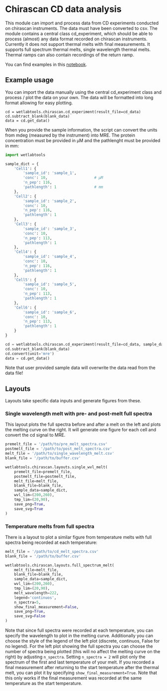 # Chirascan CD data analysis
This module can import and process data from CD experiments conducted on chirascan instruments. The data must have been converted to csv. The module contains a central class cd_experiment, which should be able to process (almost) any data format recorded on chirascan instruments. Currently it does not support thermal melts with final measurements. It supports full spectrum thermal melts, single wavelength thermal melts. Thermal ramps can also contain recordings of the return ramp.

You can find examples in this [notebook](../../examples/cd_examples.ipynb).

## Example usage
You can import the data manually using the central cd_experiment class and process / plot the data on your own. The data will be formatted into long format allowing for easy plotting.
```
cd = wetlabtools.chirascan.cd_experiment(result_file=cd_data)
cd.subtract_blank(blank_data)
data = cd.get_data()
```

When you provide the sample information, the script can convert the units from mdeg (measured by the instrument) into MRE. The protein concentration must be provided in µM and the pathlenght must be provided in mm:
```python
import wetlabtools

sample_dict = {
    'Cell1': {
        'sample_id': 'sample_1',
        'conc': 10,                     # µM
        'n_pep': 116,
        'pathlength': 1                 # mm
    },
    'Cell2': {
        'sample_id': 'sample_2',
        'conc': 10,
        'n_pep': 116,
        'pathlength': 1
    },
    'Cell3': {
        'sample_id': 'sample_3',
        'conc': 10,
        'n_pep': 113,
        'pathlength': 1
    },
    'Cell4': {
        'sample_id': 'sample_4',
        'conc': 10,
        'n_pep': 116,
        'pathlength': 1
    },
    'Cell5': {
        'sample_id': 'sample_5',
        'conc': 10,
        'n_pep': 113,
        'pathlength': 1
    },
    'Cell6': {
        'sample_id': 'sample_6',
        'conc': 10,
        'n_pep': 113,
        'pathlength': 1
    }
}

cd = wetlabtools.chirascan.cd_experiment(result_file=cd_data, sample_data=sample_dict)
cd.subtract_blank(blank_data)
cd.convert(unit='mre')
data = cd.get_data()
```
Note that user provided sample data will overwrite the data read from the data file!

## Layouts
Layouts take specific data inputs and generate figures from these. 
### Single wavelength melt with pre- and post-melt full spectra
This layout plots the full spectra before and after a melt on the left and plots the melting curve on the right. It will generate one figure for each cell and convert the cd signal to MRE.
```python
premelt_file = '/path/to/pre_melt_spectra.csv'
postmelt_file = '/path/to/post_melt_spectra.csv'
melt_file = '/path/to/single_wavelength_melt.csv'
blank_file = '/path/to/buffer.csv'

wetlabtools.chirascan.layouts.single_wvl_melt(
    premelt_file=premelt_file, 
    postmelt_file=postmelt_file, 
    melt_file=melt_file, 
    blank_file=blank_file, 
    sample_data=sample_dict, 
    wvl_lim=(200,260), 
    tmp_lim=(20,90), 
    save_png=True, 
    save_svg=True
)
```

### Temperature melts from full spectra
There is a layout to plot a similar figure from temperature melts with full spectra being recorded at each temperature:

```python
melt_file = '/path/to/cd_melt_spectra.csv'
blank_file = '/path/to/buffer.csv'

wetlabtools.chirascan.layouts.full_spectrum_melt(
    melt_file=melt_file, 
    blank_file=blank_file, 
    sample_data=sample_dict, 
    wvl_lim=(200,260), 
    tmp_lim=(20,90), 
    melt_wavelength=222,
    legend='continuos',
    n_spectra=5,
    show_final_measurement=False,
    save_png=True, 
    save_svg=False
)
```
Note that since full spectra were recorded at each temperature, you can specify the wavelength to plot in the melting curve. Additionally you can choose the style of the legend of the left plot (discrete, continuos, False for no legend). For the left plot showing the full spectra you can choose the number of spectra being plotted (this will no affect the melting curve on the right) by adjusting ```n_spectra```. Setting ```n_spectra = 2``` will plot only the spectrum of the first and last temperature of your melt. If you recorded a final measurement after returning to the start temperature after the thermal melt, you can plot it by specifying ```show_final_measurement=True```. Note that this only works if the final measurement was recorded at the same temperature as the start temperature.